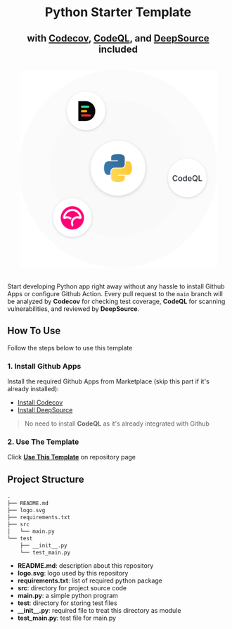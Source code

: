 <div align="center">
	<h1> Python Starter Template </h1>
	<h2> with
    <a href="https://codecov.io" target="_blank">Codecov</a>,
    <a href="https://codeql.github.com" target="_blank">CodeQL</a>,
    and
    <a href="https://deepsource.io" target="_blank">DeepSource</a>
    included
  </h2>
	<br />
	<img alt="repository logo" src="logo.svg" width="450" />
	<br />
	<br />
</div>

Start developing Python app right away without any hassle to install Github Apps or configure Github Action. Every pull request to the `main` branch will be analyzed by **Codecov** for checking test coverage, **CodeQL** for scanning vulnerabilities, and reviewed by **DeepSource**.

## How To Use

Follow the steps below to use this template

### 1. Install Github Apps

Install the required Github Apps from Marketplace (skip this part if it's already installed):

- [Install Codecov](https://github.com/marketplace/codecov)
- [Install DeepSource](https://github.com/marketplace/deepsource-io)

> No need to install **CodeQL** as it's already integrated with Github

### 2. Use The Template

Click **[Use This Template](https://github.com/KY64/python-starter-template/generate)** on repository page

## Project Structure

```
.
├── README.md
├── logo.svg
├── requirements.txt
├── src
│   └── main.py
└── test
    ├── __init__.py
    └── test_main.py
```

- **README.md**: description about this repository
- **logo.svg**: logo used by this repository
- **requirements.txt**: list of required python package
- **src**: directory for project source code
- **main.py**: a simple python program
- **test**: directory for storing test files
- **\_\_init\_\_.py**: required file to treat this directory as module
- **test_main.py**: test file for main.py



